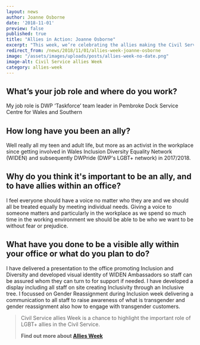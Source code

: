 ```yaml
---
layout: news
author: Joanne Osborne
date: '2018-11-01'
preview: false
published: true
title: "Allies in Action: Joanne Osborne"
excerpt: "This week, we’re celebrating the allies making the Civil Service a great place to work for LGBT+ people. Joanne works for the Department of Work and Pensions. In this post, Joanne shares some of her work as an LGBT ally."
redirect_from: /news/2018/11/01/allies-week-joanne-osborne
image: "/assets/images/uploads/posts/allies-week-no-date.png"
image-alt: Civil Service allies Week
category: allies-week
---
```


## What’s your job role and where do you work? 

My job role is DWP ‘Taskforce’ team leader in Pembroke Dock Service Centre for Wales and Southern
 
## How long have you been an ally?  

Well really all my teen and adult life, but more as an activist in the workplace since getting involved in Wales Inclusion Diversity Equality Network (WIDEN) and subsequently DWPride (DWP's LGBT+ network) in 2017/2018.

## Why do you think it's important to be an ally, and to have allies within an office?  

I feel everyone should have a voice no matter who they are and we should all be treated equally by meeting individual needs. Giving a voice to someone matters and particularly in the workplace as we spend so much time in the working environment we should be able to be who we want to be without fear or prejudice.
 
## What have you done to be a visible ally within your office or what do you plan to do? 

I have delivered a presentation to the office promoting Inclusion and Diversity and developed visual identity of WIDEN Ambassadors so staff can be assured whom they can turn to for support if needed. I have developed a display including all staff on site creating Inclusivity through an Inclusive tree. I focussed on Gender Reassignment during Inclusion week delivering a communication to all staff to raise awareness of what is transgender and gender reassignment also how to engage with transgender customers.

> Civil Service allies Week is a chance to highlight the important role of LGBT+ allies in the Civil Service. 
>
> **Find out more about [Allies Week](/allies-week)**